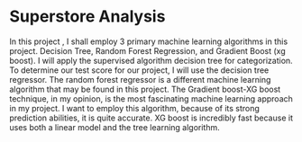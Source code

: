 # Superstore Analysis
 In this project , I shall employ 3 primary machine learning algorithms in this project. Decision Tree, Random Forest Regression, and Gradient Boost (xg boost). I will apply the supervised algorithm decision tree for categorization. To determine our test score for our project, I will use the decision tree regressor. The random forest regressor is a different machine learning algorithm that may be found in this project. The Gradient boost-XG boost technique, in my opinion, is the most fascinating machine learning approach in my project. I want to employ this algorithm, because of its strong prediction abilities, it is quite accurate. XG boost is incredibly fast because it uses both a linear model and the tree learning algorithm. 
